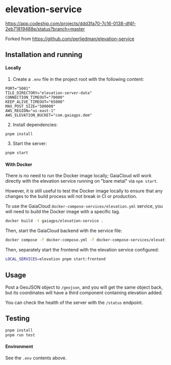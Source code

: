 # elevation-service

https://app.codeship.com/projects/ddd3fa70-7c16-0138-df4f-2eb71819488e/status?branch=master

Forked from https://github.com/perliedman/elevation-service

## Installation and running

#### Locally

1. Create a `.env` file in the project root with the following content:

```env
PORT="5001"
TILE_DIRECTORY="elevation-server-data"
CONNECTION_TIMEOUT="70000"
KEEP_ALIVE_TIMEOUT="65000"
MAX_POST_SIZE="500000"
AWS_REGION="us-east-1"
AWS_ELEVATION_BUCKET="com.gaiagps.dem"
```

2. Install dependencies:

```bash
pnpm install
```

3. Start the server:

```bash
pnpm start
```

#### With Docker

There is no need to run the Docker image locally; GaiaCloud will work directly with the elevation service running on "bare metal" via `npm start`.

However, it is still useful to test the Docker image locally to ensure that any changes to the build process will not break in CI or production.

To use the GaiaCloud `docker-compose-services/elevation.yml` service, you will need to build the Docker image with a specific tag.

```bash
docker build -t gaiagps/elevation-service .
```

Then, start the GaiaCloud backend with the service file:

```bash
docker compose -f docker-compose.yml -f docker-compose-services/elevation.yml up
```

Then, separately start the frontend with the elevation service configured:

```bash
LOCAL_SERVICES=elevation pnpm start:frontend
```

## Usage

Post a GeoJSON object to `/geojson`, and you will get the same object back, but its
coordinates will have a third component containing elevation added.

You can check the health of the server with the `/status` endpoint.

## Testing

```bash
pnpm install
pnpm run test
```

#### Environment

See the `.env` contents above.

